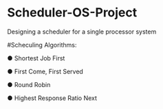 # Scheduler-OS-Project
Designing a scheduler for a single processor system

#Scheculing Algorithms:

● Shortest Job First

● First Come, First Served

● Round Robin

● Highest Response Ratio Next
